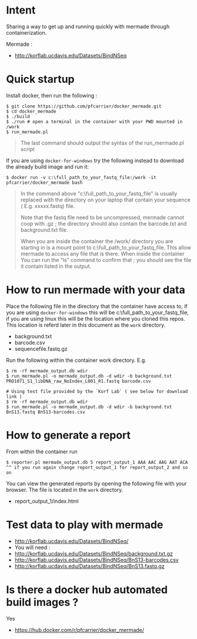 # Intent

Sharing a way to get up and running quickly with mermade through containerization.

Mermade :
* http://korflab.ucdavis.edu/Datasets/BindNSeq

# Quick startup
Install docker, then run the following :
  ```
  $ git clone https://github.com/pfcarrier/docker_mermade.git
  $ cd docker_mermade
  $ ./build
  $ ./run # open a terminal in the container with your PWD mounted in /work
  $ run_mermade.pl
  ```
> The last command should output the syntax of the run_mermade.pl script

If you are using `docker-for-windows` try the following instead to download the
already build image and run it:
  ```
  $ docker run -v c:\full_path_to_your_fastq_file:/work -it pfcarrier/docker_mermade bash
  ```

> In the command above "c:\full_path_to_your_fastq_file" is usually replaced with
> the directory on your laptop that contain your sequence ( E.g. xxxxx.fastq) file.
>
> Note that the fastq file need to be uncompressed, mermade cannot coop
> with .gz ; the directory should also contain the barcode.txt and background.txt
> file.
>
> When you are inside the container the /work/ directory you are starting in
> is a mount point to c:\full_path_to_your_fastq_file.  This allow mermade to
> access any file that is there.  When inside the container You can run the "ls"
> command to confirm that ; you should see the file it contain listed in the
> output.

# How to run mermade with your data
Place the following file in the directory that the container have access to, if
you are using `docker-for-windows` this will be c:\full_path_to_your_fastq_file,
if you are using linux this will be the location where you cloned this repos. This
location is referd later in this document as the `work` directory.
* background.txt
* barcode.csv
* sequencefile.fastq.gz

Run the following within the container work directory. E.g.
  ```
  $ rm -rf mermade_output.db wdir
  $ run_mermade.pl -o mermade_output.db -d wdir -b background.txt PRO1071_S1_libDNA_raw_NoIndex_L001_R1.fastq barcode.csv

  # Using test file provided by the `Korf Lab` ( see below for download link )
  $ rm -rf mermade_output.db wdir
  $ run_mermade.pl -o mermade_output.db -d wdir -b background.txt BnS13.fastq BnS13-barcodes.csv
  ```

# How to generate a report
From within the container run
  ```
  $ reporter.pl mermade_output.db 5 report_output_1 AAA AAC AAG AAT ACA
  ^^ if you run again change report_output_1 for report_output_2 and so on
  ```

You can view the generated reports by opening the following file with your browser.
The file is located in the `work` directory.
* report_output_1/index.html

# Test data to play with mermade
* http://korflab.ucdavis.edu/Datasets/BindNSeq/
* You will need :
* http://korflab.ucdavis.edu/Datasets/BindNSeq/background.txt.gz
* http://korflab.ucdavis.edu/Datasets/BindNSeq/BnS13-barcodes.csv
* http://korflab.ucdavis.edu/Datasets/BindNSeq/BnS13.fastq.gz

# Is there a docker hub automated build images ?
Yes
* https://hub.docker.com/r/pfcarrier/docker_mermade/
